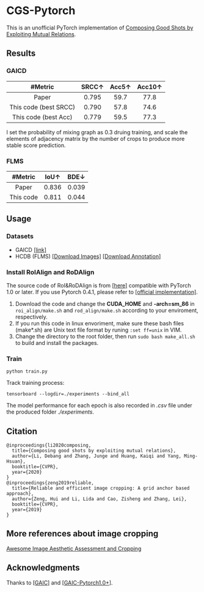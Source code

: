 # CGS-Pytorch
This is an unofficial PyTorch implementation of [Composing Good Shots by Exploiting Mutual Relations](https://openaccess.thecvf.com/content_CVPR_2020/html/Li_Composing_Good_Shots_by_Exploiting_Mutual_Relations_CVPR_2020_paper.html).

## Results

### GAICD
| #Metric | SRCC↑ | Acc5↑ | Acc10↑ |
|:--:|:--:|:--:|:--:|
| Paper   | 0.795 | 59.7  | 77.8   |
| This code (best SRCC) |  0.790  |  57.8  | 74.6 |
| This code (best Acc)  |  0.779  |  59.5  | 77.3 |   

I set the probability of mixing graph as 0.3 druing training, and scale the elements of adjacency matrix by the number of crops to produce more stable score prediction. 

### FLMS
| #Metric | IoU↑ | BDE↓ |
|:--:|:--:|:--:|
| Paper   | 0.836 | 0.039 |
| This code | 0.811  |  0.044  |

## Usage

### Datasets
+ GAICD [[link]](https://github.com/HuiZeng/Grid-Anchor-based-Image-Cropping)
+ HCDB (FLMS) [[Download Images]](http://fangchen.org/proj_page/FLMS_mm14/data/radomir500_image/image.tar) [[Download Annotation]](http://fangchen.org/proj_page/FLMS_mm14/data/radomir500_gt/release_data.tar)

### Install RoIAlign and RoDAlign

The source code of RoI&RoDAlign is from [[here]](https://github.com/lld533/Grid-Anchor-based-Image-Cropping-Pytorch) compatible with PyTorch 1.0 or later.
If you use Pytorch 0.4.1, please refer to [[official implementation]](https://github.com/HuiZeng/Grid-Anchor-based-Image-Cropping-Pytorch).

1. Download the code and change the **CUDA_HOME** and **-arch=sm_86** in ``roi_align/make.sh`` and ``rod_align/make.sh`` according to your enviroment, respectively.
2. If you run this code in linux envoriment, make sure these bash files (make*.sh) are Unix text file format by runing ``:set ff=unix`` in VIM.
3. Change the directory to the root folder, then run ``sudo bash make_all.sh`` to build and install the packages. 

### Train
```
python train.py
```
Track training process:
```
tensorboard --logdir=./experiments --bind_all
```
The model performance for each epoch is also recorded in *.csv* file under the produced folder *./experiments*.

## Citation
```
@inproceedings{li2020composing,
  title={Composing good shots by exploiting mutual relations},
  author={Li, Debang and Zhang, Junge and Huang, Kaiqi and Yang, Ming-Hsuan},
  booktitle={CVPR},
  year={2020}
}
@inproceedings{zeng2019reliable,
  title={Reliable and efficient image cropping: A grid anchor based approach},
  author={Zeng, Hui and Li, Lida and Cao, Zisheng and Zhang, Lei},
  booktitle={CVPR},
  year={2019}
}
```

## More references about image cropping 
[Awesome Image Aesthetic Assessment and Cropping](https://github.com/bcmi/Awesome-Aesthetic-Evaluation-and-Cropping)

## Acknowledgments
Thanks to [[GAIC]](https://github.com/HuiZeng/Grid-Anchor-based-Image-Cropping-Pytorch) and [[GAIC-Pytorch1.0+]](https://github.com/lld533/Grid-Anchor-based-Image-Cropping-Pytorch).
